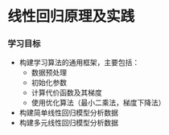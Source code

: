 # 线性回归原理及实践
### 学习目标
- 构建学习算法的通用框架，主要包括：
  - 数据预处理
  - 初始化参数
  - 计算代价函数及其梯度
  - 使用优化算法（最小二乘法，梯度下降法）
- 构建简单线性回归模型分析数据
- 构建多元线性回归模型分析数据